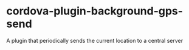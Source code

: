 cordova-plugin-background-gps-send
==================================

A plugin that periodically sends the current location to a central server
